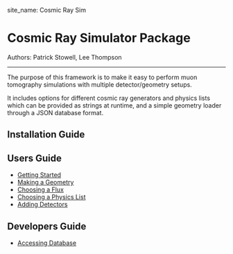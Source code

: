 site_name: Cosmic Ray Sim

Cosmic Ray Simulator Package
=====

Authors: Patrick Stowell, Lee Thompson



-----



The purpose of this framework is to make it easy to perform muon tomography simulations with multiple detector/geometry setups.

It includes options for different cosmic ray generators and physics lists which can be provided as strings at runtime, and a simple geometry loader through a JSON database format.



## Installation Guide

## Users Guide
- [Getting Started](users-guide/gettingstarted.md)
- [Making a Geometry](users-guide/makinggeometry.md)
- [Choosing a Flux](users-guide/choosingflux.md)
- [Choosing a Physics List](users-guide/choosingphysics.md)
- [Adding Detectors](users-guide/addingdetectors.md)

## Developers Guide
- [Accessing Database](developers-guide/databaseaccess.md)





